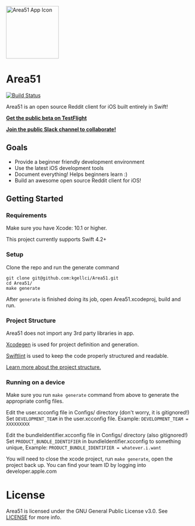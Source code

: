 <img src="/docs/resources/A51Icon.png" width="144" alt="Area51 App Icon">

# Area51

[![Build Status](https://travis-ci.org/kgellci/Area51.svg?branch=master)](https://travis-ci.org/kgellci/Area51)

Area51 is an open source Reddit client for iOS built entirely in Swift!

[**Get the public beta on TestFlight**](https://testflight.apple.com/join/V6vpApGX)

[**Join the public Slack channel to collaborate!**](https://join.slack.com/t/area51os/shared_invite/enQtNTE3NDM1NTc4NzcyLWZkMjkxMjA0ODA0ZTFjMTc4MzBmMjg3NDc4YjVmZjg0ZjI2MTkxOWE4YjAzNmU2ZTllMTBkZmUyZjU0OGM5OWI)

## Goals

- Provide a beginner friendly development environment
- Use the latest iOS development tools
- Document everything! Helps beginners learn :)
- Build an awesome open source Reddit client for iOS!

## Getting Started

### Requirements

Make sure you have Xcode: 10.1 or higher.

This project currently supports Swift 4.2+

### Setup

Clone the repo and run the generate command
```console
git clone git@github.com:kgellci/Area51.git
cd Area51/
make generate
```

After `generate` is finished doing its job, open Area51.xcodeproj, build and run.

### Project Structure

Area51 does not import any 3rd party libraries in app.

[Xcodegen](https://github.com/yonaskolb/XcodeGen) is used for project definition and generation.

[Swiftlint](https://github.com/realm/SwiftLint) is used to keep the code properly structured and readable.

[Learn more about the project structure.](docs/project.md)

### Running on a device
Make sure you run `make generate` command from above to generate the appropriate config files.

Edit the user.xcconfig file in Configs/ directory (don't worry, it is gitignored!)
Set `DEVELOPMENT_TEAM` in the user.xcconfig file. Example:
`DEVELOPMENT_TEAM = XXXXXXXXX`

Edit the bundleIdentifier.xcconfig file in Configs/ directory (also gitignored!)
Set `PRODUCT_BUNDLE_IDENTIFIER` in bundleIdentifier.xcconfig to something unique, Example:
`PRODUCT_BUNDLE_IDENTIFIER = whatever.i.want`

You will need to close the xcode project, run `make generate`, open the project back up.
You can find your team ID by logging into developer.apple.com

# License
Area51 is licensed under the GNU General Public License v3.0. See [LICENSE](LICENSE) for more info.
